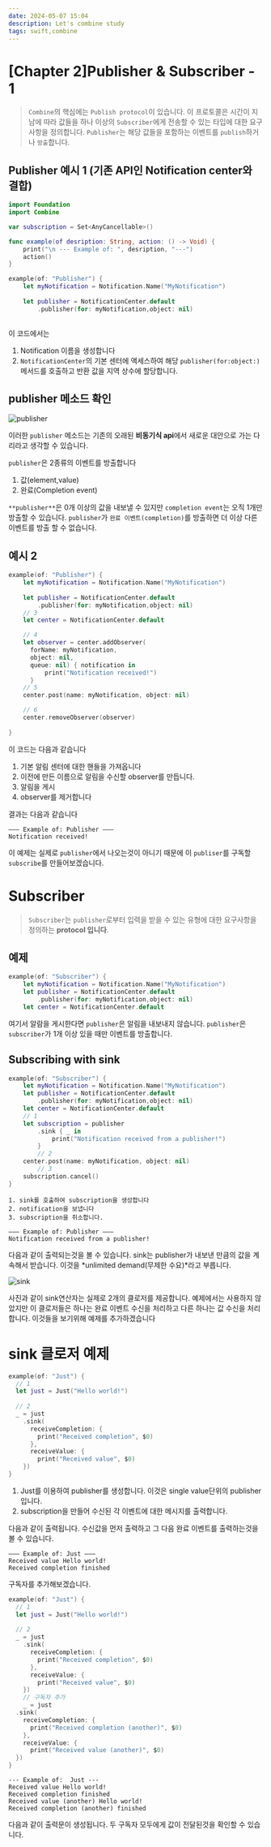 ```yaml
---
date: 2024-05-07 15:04
description: Let's combine study
tags: swift,combine
---
```



# [Chapter 2]Publisher & Subscriber - 1

> `Combine`의 핵심에는 `Publish protocol`이 있습니다.  이 프로토콜은 시간이 지남에 따라 값들을 하나 이상의 `Subscriber`에게 전송할 수 있는 타입에 대한 요구사항을 정의합니다. `Publisher`는 해당 값들을 포함하는 이벤트를 `publish`하거나 `방출`합니다.
> 

## Publisher 예시 1 (기존 API인 Notification center와 결합)

```swift
import Foundation
import Combine

var subscription = Set<AnyCancellable>()

func example(of desription: String, action: () -> Void) {
    print("\n --- Example of: ", desription, "---")
    action()
}
```
```swift
example(of: "Publisher") {
    let myNotification = Notification.Name("MyNotification")
    
    let publisher = NotificationCenter.default
        .publisher(for: myNotification,object: nil)
    

```

이 코드에서는 

  1. Notification 이름을 생성합니다
  2. `NotificationCenter`의 기본 센터에 액세스하여 해당 `publisher(for:object:)`메서드를 호출하고 반환 값을 지역 상수에 할당합니다.

## publisher 메소드 확인

![publisher](/images/publishermethod.png)

이러한 `publisher` 메소드는 기존의 오래된 **비동기식 api**에서 새로운 대안으로 가는 다리라고 생각할 수 있습니다. 

`publisher`은 2종류의 이벤트를 방출합니다

1. 값(element,value)
2. 완료(Completion event) 

`**publisher**`은 0개 이상의 값을 내보낼 수 있지만 `completion event`는 오직 1개만 방출할 수 있습니다. `publisher`가 `완료 이벤트(completion)`를 방출하면 더 이상 다른 이벤트를 방출 할 수 없습니다. 

## 예시 2

```swift
example(of: "Publisher") {
    let myNotification = Notification.Name("MyNotification")
    
    let publisher = NotificationCenter.default
        .publisher(for: myNotification,object: nil)
    // 3
    let center = NotificationCenter.default

    // 4
    let observer = center.addObserver(
      forName: myNotification,
      object: nil,
      queue: nil) { notification in
          print("Notification received!")
      }
    // 5
    center.post(name: myNotification, object: nil)

    // 6
    center.removeObserver(observer)
    
}
```

이 코드는 다음과 같습니다

1. 기본 알림 센터에 대한 핸들을 가져옵니다
2. 이전에 만든 이름으로 알림을 수신할 observer를 만듭니다. 
3. 알림을 게시 
4. observer를 제거합니다 

결과는 다음과 같습니다 

```text
——— Example of: Publisher ———
Notification received!
```

이 예제는 실제로 `publisher`에서 나오는것이 아니기 때문에 이 `publiser`를 구독할 `subscribe`를 만들어보겠습니다.

# Subscriber

> `Subscriber`는 `publisher`로부터 입력을 받을 수 있는 유형에 대한 요구사항을 정의하는 **protocol 입니다**.
> 

## 예제

```swift
example(of: "Subscriber") {
    let myNotification = Notification.Name("MyNotification")
    let publisher = NotificationCenter.default
        .publisher(for: myNotification,object: nil)
    let center = NotificationCenter.default
```

여기서 알람을 게시한다면 `publisher`은 알림을 내보내지 않습니다. `publisher`은 `subscriber`가 1개 이상 있을 때만 이벤트를 방출합니다.

## Subscribing with sink

```swift
example(of: "Subscriber") {
    let myNotification = Notification.Name("MyNotification")
    let publisher = NotificationCenter.default
        .publisher(for: myNotification,object: nil)
    let center = NotificationCenter.default
    // 1
    let subscription = publisher
        .sink { _ in
            print("Notification received from a publisher!")
        }
		// 2
    center.post(name: myNotification, object: nil)
		// 3
    subscription.cancel()
}
```

    1. sink를 호출하여 subscription을 생성합니다 
    2. notification을 보냅니다 
    3. subscription을 취소합니다. 

```test
——— Example of: Publisher ———
Notification received from a publisher!
```

다음과 같이 출력되는것을 볼 수 있습니다.  sink는 publisher가 내보낸 만큼의 값을 계속해서 받습니다. 이것을 *unlimited demand(무제한 수요)*라고 부릅니다. 

![sink](/images/sink.png)

사진과 같이 sink연산자는 실제로 2개의 클로저를 제공합니다. 예제에서는 사용하지 않았지만 이 클로저들은 하나는 완료 이벤트 수신을 처리하고 다른 하나는 값 수신을 처리합니다.  이것들을 보기위해 예제를 추가하겠습니다 

# sink 클로저 예제

```swift
example(of: "Just") {
  // 1
  let just = Just("Hello world!")
  
  // 2
  _ = just
    .sink(
      receiveCompletion: {
        print("Received completion", $0)
      },
      receiveValue: {
        print("Received value", $0)
    })
}
```

1. Just를 이용하여 publisher를 생성합니다. 이것은 single value단위의 publisher입니다. 
2. subscription을 만들어 수신된 각 이벤트에 대한 메시지를 출력합니다. 

다음과 같이 출력됩니다. 수신값을 먼저 출력하고 그 다음 완료 이벤트를 출력하는것을 볼 수 있습니다.

```text
——— Example of: Just ———
Received value Hello world!
Received completion finished
```

구독자를 추가해보겠습니다.

```swift
example(of: "Just") {
  // 1
  let just = Just("Hello world!")
  
  // 2
  _ = just
    .sink(
      receiveCompletion: {
        print("Received completion", $0)
      },
      receiveValue: {
        print("Received value", $0)
    })
	// 구독자 추가
	_ = just
  .sink(
    receiveCompletion: {
      print("Received completion (another)", $0)
    },
    receiveValue: {
      print("Received value (another)", $0)
  })
}
```

```text
--- Example of:  Just ---
Received value Hello world!
Received completion finished
Received value (another) Hello world!
Received completion (another) finished
```

다음과 같이 출력문이 생성됩니다. 두 구독자 모두에게 값이 전달된것을 확인할 수 있습니다.
